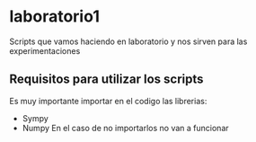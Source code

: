 # laboratorio1
Scripts que vamos haciendo en laboratorio y nos sirven para las experimentaciones

## Requisitos para utilizar los scripts

Es muy importante importar en el codigo las librerias:
* Sympy
* Numpy
En el caso de no importarlos no van a funcionar
